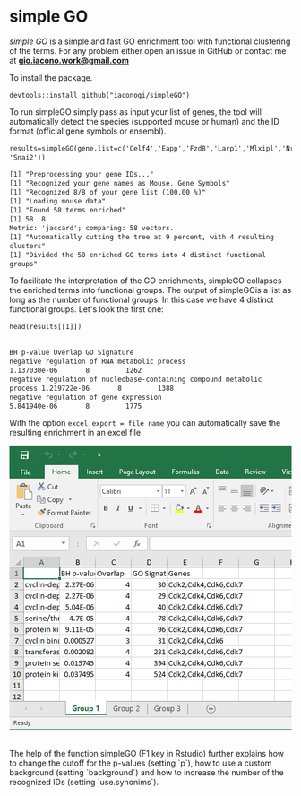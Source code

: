 # **simple GO**

*simple GO* is a simple and fast GO enrichment tool with functional clustering of the terms.
For any problem either open an issue in GitHub or contact me at **gio.iacono.work@gmail.com**

To install the package.

```{r}
devtools::install_github("iaconogi/simpleGO")
``` 

To run simpleGO simply pass as input your list of genes, the tool will automatically detect the species (supported mouse or human) and the ID format (official gene symbols or ensembl).

```{r}
results=simpleGO(gene.list=c('Celf4','Eapp','Fzd8','Larp1','Mlxipl','Nr6a1','Phb2',	'Snai2'))
``` 
```{r}
[1] "Preprocessing your gene IDs..."
[1] "Recognized your gene names as Mouse, Gene Symbols"
[1] "Recognized 8/8 of your gene list (100.00 %)"
[1] "Loading mouse data"
[1] "Found 58 terms enriched"
[1] 58  8
Metric: 'jaccard'; comparing: 58 vectors.
[1] "Automatically cutting the tree at 9 percent, with 4 resulting clusters"
[1] "Divided the 58 enriched GO terms into 4 distinct functional groups"
``` 

To facilitate the interpretation of the GO enrichments, simpleGO collapses the enriched terms into functional groups. The output of simpleGOis a list as long as the number of functional groups. In this case we have 4 distinct functional groups.
Let's look the first one:

```{r}
head(results[[1]])
``` 
```{r}
                                                                        BH p-value Overlap GO Signature
negative regulation of RNA metabolic process                            1.137030e-06       8         1262
negative regulation of nucleobase-containing compound metabolic process 1.219722e-06       8         1388
negative regulation of gene expression                                  5.841940e-06       8         1775
``` 

With the option `excel.export = file name` you can automatically save the resulting enrichment in an excel file.

![](figures/excel.png)




<br />
The help of the function simpleGO (F1 key in Rstudio) further explains how to change the cutoff for the p-values (setting `p`), how to use a custom background (setting `background`) and how to increase the number of the recognized IDs (setting `use.synonims`).

